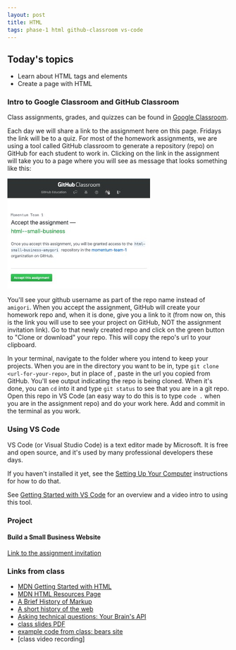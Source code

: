 ```yaml
---
layout: post
title: HTML
tags: phase-1 html github-classroom vs-code
---
```


## Today's topics

- Learn about HTML tags and elements
- Create a page with HTML

### Intro to Google Classroom and GitHub Classroom

Class assignments, grades, and quizzes can be found in [Google Classroom](https://classroom.google.com/c/MTQzODg3MTY4MzI3?cjc=h7y5cu4). 

Each day we will share a link to the assignment here on this page. Fridays the link will be to a quiz. For most of the homework assignments, we are using a tool called GitHub classroom to generate a repository (repo) on GitHub for each student to work in. Clicking on the link in the assignment will take you to a page where you will see as message that looks something like this:

![](../assets/img/gh-classroom-screenshot.jpg)

You'll see your github username as part of the repo name instead of `amigori`. When you accept the assignment, GitHub will create your homework repo and, when it is done, give you a link to it (from now on, this is the link you will use to see your project on GitHub, NOT the assignment invitation link). Go to that newly created repo and click on the green button to "Clone or download" your repo. This will copy the repo's url to your clipboard.

In your terminal, navigate to the folder where you intend to keep your projects. When you are in the directory you want to be in, type `git clone <url-for-your-repo>`, but in place of <url-for-your-repo>, paste in the url you copied from GitHub. You'll see output indicating the repo is being cloned. When it's done, you can `cd` into it and type `git status` to see that you are in a git repo. Open this repo in VS Code (an easy way to do this is to type `code .` when you are in the assignment repo) and do your work here. Add and commit in the terminal as you work.

### Using VS Code

VS Code (or Visual Studio Code) is a text editor made by Microsoft. It is free and open source, and it's used by many professional developers these days.

If you haven't installed it yet, see the [Setting Up Your Computer](https://drive.google.com/open?id=1ibV4dA4ciQsxn9MT7TV4-e_KgzUQwCQ7O1zEVfxy_28&authuser=1) instructions for how to do that.


See [Getting Started with VS Code](https://code.visualstudio.com/docs/introvideos/basics) for an overview and a video intro to using this tool.

### Project
#### Build a Small Business Website

[Link to the assignment invitation](https://classroom.github.com/a/M8LGC-69)

### Links from class

- [MDN Getting Started with HTML](https://developer.mozilla.org/en-US/docs/Learn/HTML/Introduction_to_HTML/Getting_started)
- [MDN HTML Resources Page](https://developer.mozilla.org/en-US/docs/Web/HTML)
- [A Brief History of Markup](https://alistapart.com/article/a-brief-history-of-markup/)
- [A short history of the web](https://docs.google.com/document/d/17lCHxlyLCVi8glSnkfwlIbs4oCLHEQTAIWEBxXOI1ko/edit)
- [Asking technical questions: Your Brain's API](https://www.youtube.com/watch?v=hY14Er6JX2s)
- [class slides PDF](https://drive.google.com/file/d/1bdE3zJk096xGwDoS9JoU4NygLa6nk0w6/view?usp=sharing)
- [example code from class: bears site](https://github.com/momentum-team-1/examples/tree/master/bears-html)
- [class video recording]
